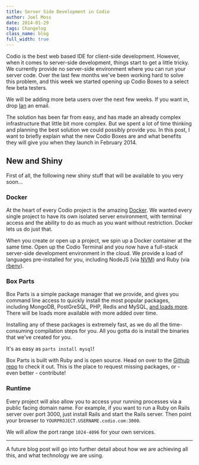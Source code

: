 ```yaml
---
title: Server Side Development in Codio
author: Joel Moss
date: 2014-01-29
tags: Changelog
class_name: blog
full_width: true
---
```


Codio is the best web based IDE for client-side development. However, when it comes to server-side development, things start to get a little tricky. We currently provide no server-side environment where you can run your server code. Over the last few months we've been working hard to solve this problem, and this week we started opening up Codio Boxes to a select few beta testers.

We will be adding more beta users over the next few weeks. If you want in, drop [Ian](mailto:ijobling@codio.com) an email.

The solution has been far from easy, and has made an already complex infrastructure that little bit more complex. But we spent a lot of time thinking and planning the best solution we could possibly provide you. In this post, I want to briefly explain what the new Codio Boxes are and what benefits they will give you when they launch in February 2014.

## New and Shiny

First of all, the following new shiny stuff that will be available to you very soon...

### Docker

At the heart of every Codio project is the amazing [Docker](https://www.docker.io). We wanted every single project to have its own isolated server environment, with terminal access and the ability to do as much as you want without restriction. Docker lets us do just that.

When you create or open up a project, we spin up a Docker container at the same time. Open up the Codio Terminal and you now have a full-stack server-side development environment in the cloud. We provide a load of languages pre-installed for you, including NodeJS (via [NVM](https://github.com/creationix/nvm)) and Ruby (via [rbenv](https://github.com/sstephenson/rbenv)).

### Box Parts

Box Parts is a simple package manager that we provide, and gives you command line access to quickly install the most popular packages, including MongoDB, PostGreSQL, PHP, Redis and MySQL, [and loads more](https://github.com/codio/boxparts/tree/master/lib/autoparts/packages). There will be loads more available with more added over time.

Installing any of these packages is extremely fast, as we do all the time-consuming compilation steps for you. All you gotta do is install the binaries that we've created for you.

It's as easy as `parts install mysql`!

Box Parts is built with Ruby and is open source. Head on over to the [Github repo](https://github.com/codio/boxparts) to check it out. This is the place to request missing packages, or - even better - contribute!

### Runtime

Every project will also allow you to access your running processes via a public facing domain name. For example, if you want to run a Ruby on Rails server over port 3000, just install Rails and start the Rails server. Then point your browser to `YOURPROJECT.USERNAME.codio.com:3000`.

We will allow the port range `1024-4096` for your own services.

---

A future blog post will go into further detail about how we are achieving all this, and what technology we are using.
